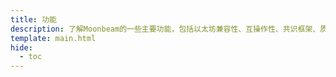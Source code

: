 ```yaml
---
title: 功能
description: 了解Moonbeam的一些主要功能，包括以太坊兼容性、互操作性、共识框架、质押、治理等。
template: main.html
hide:
  - toc
---
```


<h1 class='subsection-title'></h1>
<div class='subsection-wrapper'></div>